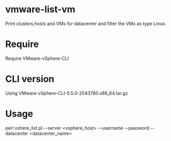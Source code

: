 # vmware-list-vm
Print clusters,hosts and VMs for datacenter and filter the VMs as type Linux.

# Require
Require VMware-vSphere-CLI

# CLI version
Using VMware-vSphere-CLI-5.5.0-2043780.x86_64.tar.gz

# Usage
perl vshere_list.pl --server <vsphere_host> --username <username> --password <password> --datacenter <datacenter_name>
